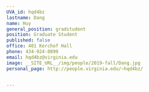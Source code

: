 ```yaml
---
UVA_id: hqd4bz
lastname: Dang
name: Huy
general_position: gradstudent
position: Graduate Student
published: false
office: 401 Kerchof Hall
phone: 434-924-0899
email: hqd4bz@virginia.edu
image: __SITE_URL__/img/people/2019-fall/Dang.jpg
personal_page: http://people.virginia.edu/~hqd4bz/


---
```

